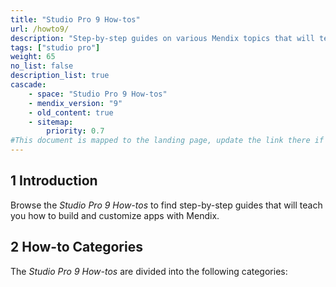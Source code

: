 ```yaml
---
title: "Studio Pro 9 How-tos"
url: /howto9/
description: "Step-by-step guides on various Mendix topics that will teach you how to build and customize apps."
tags: ["studio pro"]
weight: 65
no_list: false
description_list: true
cascade:
    - space: "Studio Pro 9 How-tos"
    - mendix_version: "9"
    - old_content: true
    - sitemap:
        priority: 0.7
#This document is mapped to the landing page, update the link there if renaming or moving the doc file.
---
```


## 1 Introduction

Browse the *Studio Pro 9 How-tos* to find step-by-step guides that will teach you how to build and customize apps with Mendix.

## 2 How-to Categories

The *Studio Pro 9 How-tos* are divided into the following categories:

